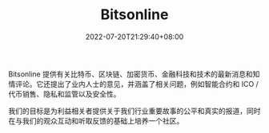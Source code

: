 ﻿---
weight: 
title: "Bitsonline"
description: "Bitsonline 提供有关比特币、区块链、加密货币、金融科技和技术的最新消息和知情评论。它还提出了业内人士的意见，并涵盖了相关问题，例如智能合约和 ICO / 代币销售、隐私和监管以及安全性。"
date: 2022-07-20T21:29:40+08:00
lastmod: 2022-07-20T09:55:40+08:00
draft: false
authors: ["Cindy"]
featuredImage: "bitsonline.png"
link: "https://bitsonline.com/"
tags: ["元宇宙资讯","Bitsonline"]
categories: ["navigation"]
navigation: ["元宇宙资讯"]
lightgallery: true
toc: true
pinned: false
recommend: false
recommend1: false
---
Bitsonline 提供有关比特币、区块链、加密货币、金融科技和技术的最新消息和知情评论。它还提出了业内人士的意见，并涵盖了相关问题，例如智能合约和 ICO / 代币销售、隐私和监管以及安全性。

我们的目标是为利益相关者提供关于我们行业重要故事的公平和真实的报道，同时在与我们的观众互动和听取反馈的基础上培养一个社区。